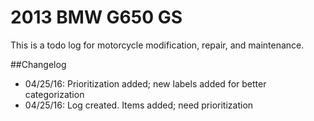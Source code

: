 # 2013 BMW G650 GS

This is a todo log for motorcycle modification, repair, and maintenance.

##Changelog

- 04/25/16: Prioritization added; new labels added for better categorization
- 04/25/16: Log created. Items added; need prioritization